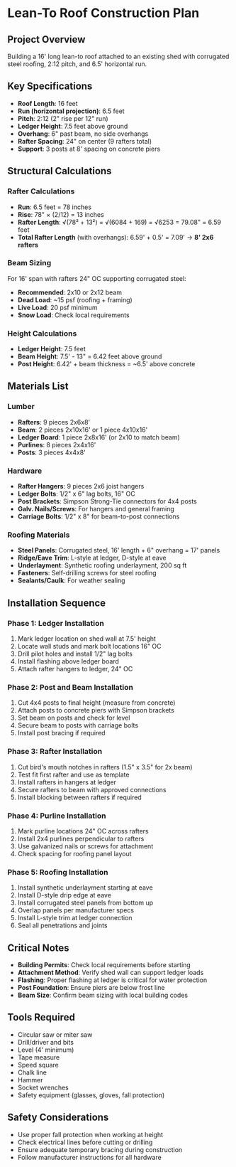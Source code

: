 # Lean-To Roof Construction Plan

## Project Overview
Building a 16' long lean-to roof attached to an existing shed with corrugated steel roofing, 2:12 pitch, and 6.5' horizontal run.

## Key Specifications
- **Roof Length**: 16 feet
- **Run (horizontal projection)**: 6.5 feet  
- **Pitch**: 2:12 (2" rise per 12" run)
- **Ledger Height**: 7.5 feet above ground
- **Overhang**: 6" past beam, no side overhangs
- **Rafter Spacing**: 24" on center (9 rafters total)
- **Support**: 3 posts at 8' spacing on concrete piers

## Structural Calculations

### Rafter Calculations
- **Run**: 6.5 feet = 78 inches
- **Rise**: 78" × (2/12) = 13 inches
- **Rafter Length**: √(78² + 13²) = √(6084 + 169) = √6253 = 79.08" = 6.59 feet
- **Total Rafter Length** (with overhangs): 6.59' + 0.5' = 7.09' → **8' 2x6 rafters**

### Beam Sizing
For 16' span with rafters 24" OC supporting corrugated steel:
- **Recommended**: 2x10 or 2x12 beam
- **Dead Load**: ~15 psf (roofing + framing)
- **Live Load**: 20 psf minimum
- **Snow Load**: Check local requirements

### Height Calculations
- **Ledger Height**: 7.5 feet
- **Beam Height**: 7.5' - 13" = 6.42 feet above ground
- **Post Height**: 6.42' + beam thickness = ~6.5' above concrete

## Materials List

### Lumber
- **Rafters**: 9 pieces 2x6x8'
- **Beam**: 2 pieces 2x10x16' or 1 piece 4x10x16'
- **Ledger Board**: 1 piece 2x8x16' (or 2x10 to match beam)
- **Purlines**: 8 pieces 2x4x16'
- **Posts**: 3 pieces 4x4x8'

### Hardware
- **Rafter Hangers**: 9 pieces 2x6 joist hangers
- **Ledger Bolts**: 1/2" x 6" lag bolts, 16" OC
- **Post Brackets**: Simpson Strong-Tie connectors for 4x4 posts
- **Galv. Nails/Screws**: For hangers and general framing
- **Carriage Bolts**: 1/2" x 8" for beam-to-post connections

### Roofing Materials  
- **Steel Panels**: Corrugated steel, 16' length + 6" overhang = 17' panels
- **Ridge/Eave Trim**: L-style at ledger, D-style at eave
- **Underlayment**: Synthetic roofing underlayment, 200 sq ft
- **Fasteners**: Self-drilling screws for steel roofing
- **Sealants/Caulk**: For weather sealing

## Installation Sequence

### Phase 1: Ledger Installation
1. Mark ledger location on shed wall at 7.5' height
2. Locate wall studs and mark bolt locations 16" OC
3. Drill pilot holes and install 1/2" lag bolts
4. Install flashing above ledger board
5. Attach rafter hangers to ledger, 24" OC

### Phase 2: Post and Beam Installation  
1. Cut 4x4 posts to final height (measure from concrete)
2. Attach posts to concrete piers with Simpson brackets
3. Set beam on posts and check for level
4. Secure beam to posts with carriage bolts
5. Install post bracing if required

### Phase 3: Rafter Installation
1. Cut bird's mouth notches in rafters (1.5" x 3.5" for 2x beam)
2. Test fit first rafter and use as template
3. Install rafters in hangers at ledger
4. Secure rafters to beam with approved connections
5. Install blocking between rafters if required

### Phase 4: Purline Installation
1. Mark purline locations 24" OC across rafters
2. Install 2x4 purlines perpendicular to rafters
3. Use galvanized nails or screws for attachment
4. Check spacing for roofing panel layout

### Phase 5: Roofing Installation
1. Install synthetic underlayment starting at eave
2. Install D-style drip edge at eave
3. Install corrugated steel panels from bottom up
4. Overlap panels per manufacturer specs
5. Install L-style trim at ledger connection
6. Seal all penetrations and joints

## Critical Notes
- **Building Permits**: Check local requirements before starting
- **Attachment Method**: Verify shed wall can support ledger loads
- **Flashing**: Proper flashing at ledger is critical for water protection
- **Post Foundation**: Ensure piers are below frost line
- **Beam Size**: Confirm beam sizing with local building codes

## Tools Required
- Circular saw or miter saw
- Drill/driver and bits  
- Level (4' minimum)
- Tape measure
- Speed square
- Chalk line
- Hammer
- Socket wrenches
- Safety equipment (glasses, gloves, fall protection)

## Safety Considerations
- Use proper fall protection when working at height
- Check electrical lines before cutting or drilling
- Ensure adequate temporary bracing during construction
- Follow manufacturer instructions for all hardware